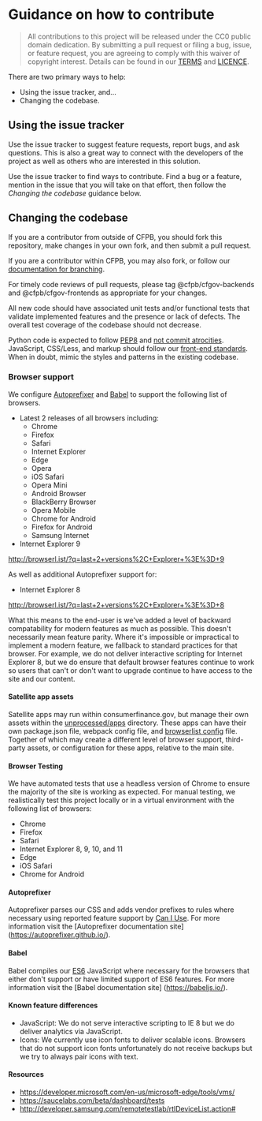 # Guidance on how to contribute

> All contributions to this project will be released under the CC0 public domain
> dedication. By submitting a pull request or filing a bug, issue, or
> feature request, you are agreeing to comply with this waiver of copyright interest.
> Details can be found in our [TERMS](TERMS.md) and [LICENCE](LICENSE).

There are two primary ways to help:
 - Using the issue tracker, and…
 - Changing the codebase.


## Using the issue tracker

Use the issue tracker to suggest feature requests, report bugs, and ask questions.
This is also a great way to connect with the developers of the project as well
as others who are interested in this solution.

Use the issue tracker to find ways to contribute. Find a bug or a feature, mention in
the issue that you will take on that effort, then follow the _Changing the codebase_
guidance below.


## Changing the codebase

If you are a contributor from outside of CFPB, you should fork this
repository, make changes in your own fork, and then submit a pull request.

If you are a contributor within CFPB, you may also fork, or follow our
[documentation for branching](https://cfpb.github.io/cfgov-refresh/branching-merging/).

For timely code reviews of pull requests, please tag @cfpb/cfgov-backends and
@cfpb/cfgov-frontends as appropriate for your changes.

All new code should have associated unit tests and/or functional tests that
validate implemented features and the presence or lack of defects. The
overall test coverage of the codebase should not decrease.

Python code is expected to follow
[PEP8](https://www.python.org/dev/peps/pep-0008/) and
[not commit atrocities](https://www.youtube.com/watch?v=wf-BqAjZb8M).
JavaScript, CSS/Less, and markup should follow our
[front-end standards](https://github.com/cfpb/development).
When in doubt, mimic the styles and patterns in the existing codebase.

### Browser support

We configure [Autoprefixer](#autoprefixer) and [Babel](#babel) to support the
following list of browsers.

- Latest 2 releases of all browsers including:
    - Chrome
    - Firefox
    - Safari
    - Internet Explorer
    - Edge
    - Opera
    - iOS Safari
    - Opera Mini
    - Android Browser
    - BlackBerry Browser
    - Opera Mobile
    - Chrome for Android
    - Firefox for Android
    - Samsung Internet
- Internet Explorer 9

http://browserl.ist/?q=last+2+versions%2C+Explorer+%3E%3D+9

As well as additional Autoprefixer support for:

- Internet Explorer 8

http://browserl.ist/?q=last+2+versions%2C+Explorer+%3E%3D+8

What this means to the end-user is we've added a level of backward
compatability for modern features as much as possible. This doesn't
necessarily mean feature parity. Where it's impossible or impractical to
implement a modern feature, we fallback to standard practices for that browser.
For example, we do not deliver interactive scripting for Internet Explorer 8,
but we do ensure that default browser features continue to work so users
that can't or don't want to upgrade continue to have access to the site and
our content.

#### Satellite app assets

Satellite apps may run within consumerfinance.gov, but manage their own assets
within the
[unprocessed/apps](https://github.com/cfpb/cfgov-refresh/tree/master/cfgov/unprocessed/apps)
directory. These apps can have their own package.json file, webpack config file,
and
[browserlist config](https://github.com/browserslist/browserslist#config-file)
file. Together of which may create a different level of browser support,
third-party assets, or configuration for these apps, relative to the main site.

#### Browser Testing

We have automated tests that use a headless version of Chrome to ensure
the majority of the site is working as expected. For manual testing, we
realistically test this project locally or in a virtual environment with the
following list of browsers:

- Chrome
- Firefox
- Safari
- Internet Explorer 8, 9, 10, and 11
- Edge
- iOS Safari
- Chrome for Android

#### Autoprefixer

Autoprefixer parses our CSS and adds vendor prefixes to rules where necessary
using reported feature support by [Can I Use](https://caniuse.com/). For more
information visit the [Autoprefixer documentation site]
(https://autoprefixer.github.io/).

#### Babel

Babel compiles our [ES6](http://es6-features.org/) JavaScript where necessary
for the browsers that either don't support or have limited support of ES6
features. For more information visit the [Babel documentation site]
(https://babeljs.io/).

#### Known feature differences

- JavaScript: We do not serve interactive scripting to IE 8 but we do deliver
  analytics via JavaScript.
- Icons: We currently use icon fonts to deliver scalable icons. Browsers that
  do not support icon fonts unfortunately do not receive backups but we try to
  always pair icons with text.

#### Resources

- https://developer.microsoft.com/en-us/microsoft-edge/tools/vms/
- https://saucelabs.com/beta/dashboard/tests
- http://developer.samsung.com/remotetestlab/rtlDeviceList.action#
